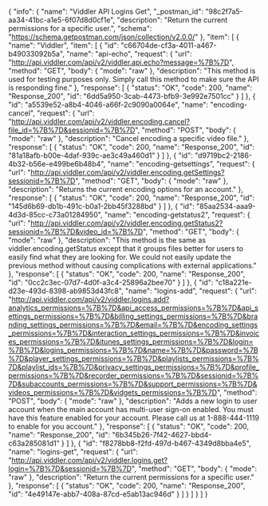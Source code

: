 {
  "info": {
    "name": "Viddler  API Logins Get",
    "_postman_id": "98c2f7a5-aa34-41bc-a1e5-6f07d8d0cf1e",
    "description": "Return the current permissions for a specific user.",
    "schema": "https://schema.getpostman.com/json/collection/v2.0.0/"
  },
  "item": [
    {
      "name": "Viddler",
      "item": [
        {
          "id": "c66704de-cf3a-4011-a467-b49033092b5a",
          "name": "api-echo",
          "request": {
            "url": "http://api.viddler.com/api/v2/viddler.api.echo?message=%7B%7D",
            "method": "GET",
            "body": {
              "mode": "raw"
            },
            "description": "This method is used for testing purposes only. Simply call this method to make sure the API is responding fine."
          },
          "response": [
            {
              "status": "OK",
              "code": 200,
              "name": "Response_200",
              "id": "6dd5a950-3cab-4473-bfb9-3e992e7501cc"
            }
          ]
        },
        {
          "id": "a5539e52-a8b4-4046-a66f-2c9090a0064e",
          "name": "encoding-cancel",
          "request": {
            "url": "http://api.viddler.com/api/v2/viddler.encoding.cancel?file_id=%7B%7D&sessionid=%7B%7D",
            "method": "POST",
            "body": {
              "mode": "raw"
            },
            "description": "Cancel encoding a specific video file."
          },
          "response": [
            {
              "status": "OK",
              "code": 200,
              "name": "Response_200",
              "id": "81a18afb-b00e-4daf-939c-ae3c49a460d1"
            }
          ]
        },
        {
          "id": "d9719bc2-2186-4b32-b56e-e499be6b48b4",
          "name": "encoding-getsettings",
          "request": {
            "url": "http://api.viddler.com/api/v2/viddler.encoding.getSettings?sessionid=%7B%7D",
            "method": "GET",
            "body": {
              "mode": "raw"
            },
            "description": "Returns the current encoding options for an account."
          },
          "response": [
            {
              "status": "OK",
              "code": 200,
              "name": "Response_200",
              "id": "145d6b69-db1b-491c-b0a1-2bb45f3288bd"
            }
          ]
        },
        {
          "id": "85aa2534-aaa9-4d3d-85cc-c73a01284950",
          "name": "encoding-getstatus2",
          "request": {
            "url": "http://api.viddler.com/api/v2/viddler.encoding.getStatus2?sessionid=%7B%7D&video_id=%7B%7D",
            "method": "GET",
            "body": {
              "mode": "raw"
            },
            "description": "This method is the same as viddler.encoding.getStatus except that it groups files better for users to easily find what they are looking for. We could not easily update the previous method without causing complications with external applications."
          },
          "response": [
            {
              "status": "OK",
              "code": 200,
              "name": "Response_200",
              "id": "0cc2c3ec-07d7-4d0f-a3c4-25896a2bee70"
            }
          ]
        },
        {
          "id": "c18a221e-d23e-493d-8398-ab9853d43fc8",
          "name": "logins-add",
          "request": {
            "url": "http://api.viddler.com/api/v2/viddler.logins.add?analytics_permissions=%7B%7D&api_access_permissions=%7B%7D&api_settings_permissions=%7B%7D&billing_settings_permissions=%7B%7D&branding_settings_permissions=%7B%7D&email=%7B%7D&encoding_settings_permissions=%7B%7D&interaction_settings_permissions=%7B%7D&invoices_permissions=%7B%7D&itunes_settings_permissions=%7B%7D&login=%7B%7D&logins_permissions=%7B%7D&name=%7B%7D&password=%7B%7D&player_settings_permissions=%7B%7D&playlists_permissions=%7B%7D&playlist_ids=%7B%7D&privacy_settings_permissions=%7B%7D&profile_permissions=%7B%7D&recorder_permissions=%7B%7D&sessionid=%7B%7D&subaccounts_permissions=%7B%7D&support_permissions=%7B%7D&videos_permissions=%7B%7D&vidgets_permissions=%7B%7D",
            "method": "POST",
            "body": {
              "mode": "raw"
            },
            "description": "Adds a new login to user account when the main account has multi-user sign-on enabled. You must have this feature enabled for your account. Please call us at 1-888-444-1119 to enable for you account."
          },
          "response": [
            {
              "status": "OK",
              "code": 200,
              "name": "Response_200",
              "id": "6b345b26-7f42-4627-bbd4-c63a285081d1"
            }
          ]
        },
        {
          "id": "f8278bb8-f2fd-497d-b467-4349d8bba4e5",
          "name": "logins-get",
          "request": {
            "url": "http://api.viddler.com/api/v2/viddler.logins.get?login=%7B%7D&sessionid=%7B%7D",
            "method": "GET",
            "body": {
              "mode": "raw"
            },
            "description": "Return the current permissions for a specific user."
          },
          "response": [
            {
              "status": "OK",
              "code": 200,
              "name": "Response_200",
              "id": "4e49147e-abb7-408a-87cd-e5ab13ac946d"
            }
          ]
        }
      ]
    }
  ]
}